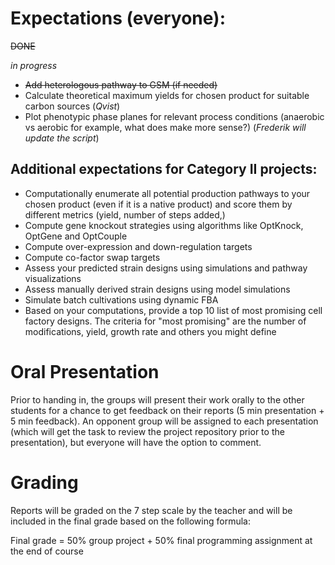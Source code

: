 
# Expectations (everyone):

~~DONE~~

*in progress*

 - ~~Add heterologous pathway to GSM (if needed)~~ 
 - Calculate theoretical maximum yields for chosen product for suitable carbon sources (*Qvist*)
 - Plot phenotypic phase planes for relevant process conditions (anaerobic vs aerobic for example, what does make more sense?) (*Frederik will update the script*)

 
 
 ## Additional expectations for Category II projects:

 - Computationally enumerate all potential production pathways to your chosen product (even if it is a native product) and score them by different metrics (yield, number of steps added,)
 - Compute gene knockout strategies using algorithms like OptKnock, OptGene and OptCouple
 - Compute over-expression and down-regulation targets
 - Compute co-factor swap targets
 - Assess your predicted strain designs using simulations and pathway visualizations
 - Assess manually derived strain designs using model simulations
 - Simulate batch cultivations using dynamic FBA
 - Based on your computations, provide a top 10 list of most promising cell factory designs. The criteria for "most promising" are the number of modifications, yield, growth rate and others you might define


# Oral Presentation

Prior to handing in, the groups will present their work orally to the other students for a chance to get feedback on their reports (5 min presentation + 5 min feedback).  An opponent group will be assigned to each presentation (which will get the task to review the project repository prior to the presentation), but everyone will have the option to comment.

# Grading

Reports will be graded on the 7 step scale by the teacher and will be included in the final grade based on the following formula:

Final grade = 50% group project + 50% final programming assignment at the end of course